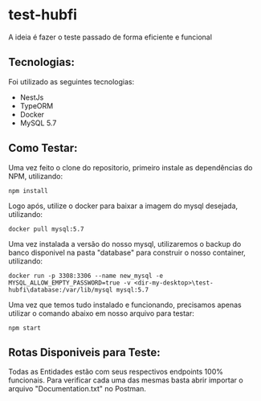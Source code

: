 # test-hubfi
A ideia é fazer o teste passado de forma eficiente e funcional 

## Tecnologias:
Foi utilizado as seguintes tecnologias: 
- NestJs
- TypeORM
- Docker 
- MySQL 5.7

## Como Testar:

Uma vez feito o clone do repositorio, primeiro instale as dependências do NPM, utilizando: 

```
npm install 
```

Logo após, utilize o docker para baixar a imagem do mysql desejada, utilizando:

```
docker pull mysql:5.7
```

Uma vez instalada a versão do nosso mysql, utilizaremos o backup do banco disponivel na pasta "database" para construir o nosso container, utilizando: 

```
docker run -p 3308:3306 --name new_mysql -e MYSQL_ALLOW_EMPTY_PASSWORD=true -v <dir-my-desktop>\test-hubfi\database:/var/lib/mysql mysql:5.7
```

Uma vez que temos tudo instalado e funcionando, precisamos apenas utilizar o comando abaixo em nosso arquivo para testar:

```
npm start
```

## Rotas Disponiveis para Teste:

Todas as Entidades estão com seus respectivos endpoints 100% funcionais. 
Para verificar cada uma das mesmas basta abrir importar o arquivo "Documentation.txt" no Postman.